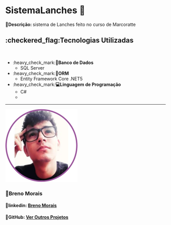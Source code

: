 # SistemaLanches 📁
<b>📄Descrição: </b> sistema de Lanches feito no curso de Marcoratte

<h2>:checkered_flag:Tecnologias Utilizadas</h2>
<br>
<ul>
  <li>:heavy_check_mark:<b>🎲Banco de Dados</b> 
      <ul>
        <li>SQL Server</li>
      </ul>
  </li> 
   <li>:heavy_check_mark:<b>🎲ORM</b> 
      <ul>
        <li>Entity Framework Core .NET5</li>
      </ul>
  </li> 
  
   <li>:heavy_check_mark:<b>💻Linguagem de Programação</b>
     <ul>
       <li>C#<li>
      </ul>
   </li>
</ul>
	
</ul>

<hr>
<img src="https://github.com/BREN0-MORAIS/CRUD_COVID_CONSULTAS/blob/main/FTBrenoMorais.jpg">
<h3>🧑Breno Morais</h3>
<h4>🔗linkedin: <a href="https://www.linkedin.com/in/breno-morais-79b328167/">Breno Morais<a/></h4> 
 <h4>🔗GitHub: <a href="https://github.com/BREN0-MORAIS/">Ver Outros Projetos<a/></h4> 
